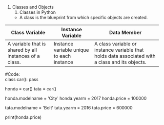 1. Classes and Objects
   1. Classes in Python
     * A class is the blueprint from which specific objects are created.
     
| Class Variable | Instance Variable | Data Member |
| ----- | ----- | ----- |
| A variable that is shared by all instances of a class. | Instance variable unique to each instance | A class variable or instance variable that holds data associated with a class and its objects. |

#Code: \
class car():
    pass

honda = car()
tata = car()

honda.modelname = 'City'
honda.yearm = 2017
honda.price = 100000

tata.modelname = 'Bolt'
tata.yearm = 2016
tata.price = 600000

print(honda.price)
